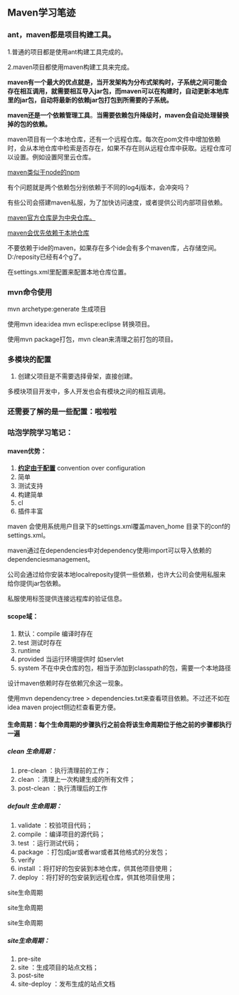 ## Maven学习笔迹

### ant，maven都是项目构建工具。

1.普通的项目都是使用ant构建工具完成的。

2.maven项目都使用maven构建工具来完成。

**maven有一个最大的优点就是，当开发架构为分布式架构时，子系统之间可能会存在相互调用，就需要相互导入jar包，而maven可以在构建时，自动更新本地库里的jar包，自动将最新的依赖jar包打包到所需要的子系统。**

**maven还是一个依赖管理工具**。**当需要依赖包升降级时，maven会自动处理替换掉的包的依赖。**

maven项目有一个本地仓库，还有一个远程仓库。每次在pom文件中增加依赖时，会从本地仓库中检索是否存在，如果不存在则从远程仓库中获取。远程仓库可以设置。例如设置阿里云仓库。

<u>maven类似于node的npm</u>

<!--maven来自于犹太语的积累的意思-->

有个问题就是两个依赖包分别依赖于不同的log4j版本，会冲突吗？

有些公司会搭建maven私服，为了加快访问速度，或者提供公司内部项目依赖。

<u>maven官方仓库是为中央仓库。</u>

<u>maven会优先依赖于本地仓库</u>

不要依赖于ide的maven，如果存在多个ide会有多个maven库，占存储空间。D:/reposity已经有4个g了。

在settings.xml里配置<localreposity></localreposity>来配置本地仓库位置。

### mvn命令使用

<!--linux 命令 cd change directory-->

mvn archetype:generate 生成项目

使用mvn idea:idea mvn eclispe:eclipse 转换项目。

使用mvn package打包，mvn clean来清理之前打包的项目。



<!--maven项目只用多模块项目。父子项目实现的只是模板功能。-->

### 多模块的配置

1. 创建父项目是不需要选择骨架，直接创建。

多模块项目开发中，多人开发也会有模块之间的相互调用。



### 还需要了解的是一些配置：啦啦啦

### 咕泡学院学习笔记：

#### maven优势：

1. **<u>约定由于配置</u>** convention over configuration
2. 简单
3. 测试支持
4. 构建简单
5. cl
6. 插件丰富

maven 会使用系统用户目录下的settings.xml覆盖maven_home 目录下的conf的settings.xml。



maven通过在dependencies中对dependency使用<type>import</type>可以导入依赖的dependenciesmanagement。



公司会通过给你安装本地localreposity提供一些依赖，也许大公司会使用私服来给你提供jar包依赖。

私服使用<server></server>标签提供连接远程库的验证信息。



#### scope域：

1. 默认：compile 编译时存在
2. test  测试时存在
3. runtime
4. provided 当运行环境提供时 如servlet
5. system 不在中央仓库的包，相当于添加到classpath的包，需要一个本地路径



设计maven依赖时存在依赖冗余这一现象。

使用mvn dependency:tree > dependencies.txt来查看项目依赖。不过还不如在idea maven project侧边栏查看更方便。



#### 生命周期：每个生命周期的步骤执行之前会将该生命周期位于他之前的步骤都执行一遍

##### clean 生命周期：

1. pre-clean    ：执行清理前的工作；
2. clean    ：清理上一次构建生成的所有文件；
3. post-clean    ：执行清理后的工作

##### default 生命周期：

1. validate	  ：校验项目代码；
2. compile    ：编译项目的源代码；
3. test    ：运行测试代码；
4. package    ：打包成jar或者war或者其他格式的分发包；
5. verify
6. install    ：将打好的包安装到本地仓库，供其他项目使用；
7. deploy    ：将打好的包安装到远程仓库，供其他项目使用；

site生命周期

















site生命周期









site生命周期





#####  site生命周期：

1. pre-site
2. site    ：生成项目的站点文档；
3. post-site
4. site-deploy    ：发布生成的站点文档